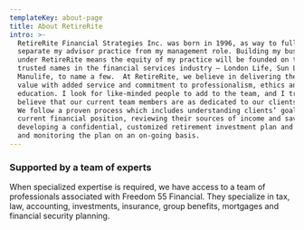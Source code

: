 ```yaml
---
templateKey: about-page
title: About RetireRite
intro: >-
  RetireRite Financial Strategies Inc. was born in 1996, as way to fully
  separate my advisor practice from my management role. Building my business
  under RetireRite means the equity of my practice will be founded on the most
  trusted names in the financial services industry – London Life, Sun Life,
  Manulife, to name a few.  At RetireRite, we believe in delivering the highest
  value with added service and commitment to professionalism, ethics and
  education. I look for like-minded people to add to the team, and I truly
  believe that our current team members are as dedicated to our clients as I am.
  We follow a proven process which includes understanding clients’ goals and
  current financial position, reviewing their sources of income and savings,
  developing a confidential, customized retirement investment plan and reviewing
  and monitoring the plan on an on-going basis.
---
```

### Supported by a team of experts

When specialized expertise is required, we have access to a team of professionals associated with Freedom 55 Financial. They specialize in tax, law, accounting, investments, insurance, group benefits, mortgages and financial security planning.
